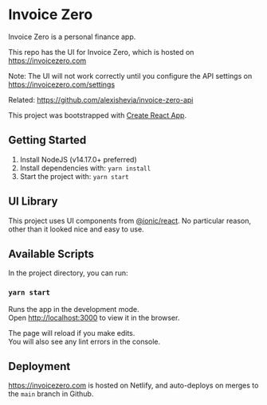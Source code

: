 # Invoice Zero

Invoice Zero is a personal finance app. 

This repo has the UI for Invoice Zero, which is hosted on https://invoicezero.com

Note: The UI will not work correctly until you configure the API settings on https://invoicezero.com/settings

Related: https://github.com/alexishevia/invoice-zero-api

This project was bootstrapped with [Create React App](https://github.com/facebook/create-react-app).

## Getting Started

1. Install NodeJS (v14.17.0+ preferred)
2. Install dependencies with: `yarn install`
3. Start the project with: `yarn start`

## UI Library

This project uses UI components from [@ionic/react](https://ionicframework.com/react). No particular reason, other than it looked nice and easy to use.

## Available Scripts

In the project directory, you can run:

### `yarn start`

Runs the app in the development mode.\
Open [http://localhost:3000](http://localhost:3000) to view it in the browser.

The page will reload if you make edits.\
You will also see any lint errors in the console.

## Deployment
https://invoicezero.com is hosted on Netlify, and auto-deploys on merges to the `main` branch in Github.
